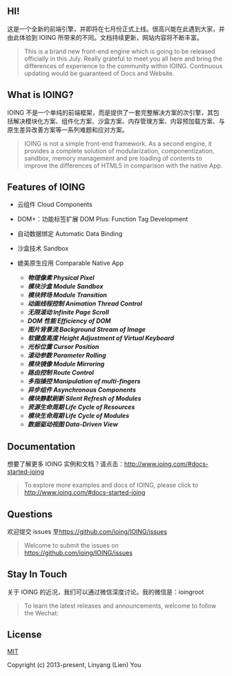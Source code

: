 ## HI!

这是一个全新的前端引擎，并即将在七月份正式上线。很高兴能在此遇到大家，并由此体验到 IOING 所带来的不同。文档持续更新，网站内容将不断丰富。
 
> This is a brand new front-end engine which is going to be released officially in this July.
Really grateful to meet you all here and bring the differences of experience to the community within IOING.
Continuous updating would be guaranteed of Docs and Website.

## What is IOING?
IOING 不是一个单纯的前端框架，而是提供了一套完整解决方案的次引擎，其包括解决模块化方案、组件化方案、沙盒方案、内存管理方案、内容预加载方案、与原生差异改善方案等一系列难题和应对方案。

> IOING is not a simple front-end framework. 
As a second engine, it provides a complete solution of modularization, componentization, sandbox, memory management and pre loading of contents to improve the differences of HTML5 in comparison with the native App.

## Features of IOING
- 云组件 Cloud Components
- DOM+：功能标签扩展 DOM Plus: Function Tag Development
- 自动数据绑定 Automatic Data Binding
- 沙盒技术 Sandbox
- 媲美原生应用 Comparable Native App

  - ***物理像素 Physical Pixel***
  - ***模块沙盒 Module Sandbox***
  - ***模块转场 Module Transition***
  - ***动画线程控制 Animation Thread Control***
  - ***无限滚动 Infinite Page Scroll***
  - ***DOM 性能 Efficiency of DOM***
  - ***图片背景流 Background Stream of Image***
  - ***软键盘高度 Height Adjustment of Virtual Keyboard***
  - ***光标位置 Cursor Position***
  - ***滚动参数 Parameter Rolling***
  - ***模块镜像 Module Mirroring***
  - ***路由控制 Route Control***
  - ***多指操控 Manipulation of multi-fingers***
  - ***异步组件 Asynchronous Components***
  - ***模块静默刷新 Silent Refresh of Modules***
  - ***资源生命周期 Life Cycle of Resources***
  - ***模块生命周期 Life Cycle of Modules***
  - ***数据驱动视图 Data-Driven View***

## Documentation
想要了解更多 IOING 实例和文档？请点击：<http://www.ioing.com/#docs-started-ioing>

> To explore more examples and docs of IOING, please click to <http://www.ioing.com/#docs-started-ioing>

## Questions
欢迎提交 issues 至<https://github.com/ioing/IOING/issues>

> Welcome to submit the issues on <https://github.com/ioing/IOING/issues>

## Stay In Touch
关于 IOING 的近况，我们可以通过微信深度讨论。我的微信是：ioingroot

> To learn the latest releases and announcements, welcome to follow the Wechat: 

## License

[MIT](http://opensource.org/licenses/MIT)

Copyright (c) 2013-present, Linyang (Lien) You
